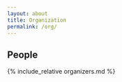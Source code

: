 ```yaml
---
layout: about
title: Organization
permalink: /org/
---
```


## People
{% include_relative organizers.md %}